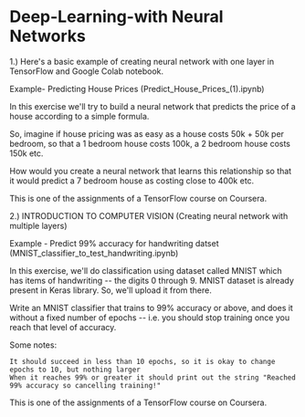 # Deep-Learning-with Neural Networks


1.) Here's a basic example of creating neural network with one layer in TensorFlow and Google Colab notebook. 

Example- Predicting House Prices (Predict_House_Prices_(1).ipynb)

In this exercise we'll try to build a neural network that predicts the price of a house according to a simple formula.

So, imagine if house pricing was as easy as a house costs 50k + 50k per bedroom, so that a 1 bedroom house costs 100k,
a 2 bedroom house costs 150k etc.

How would you create a neural network that learns this relationship so that
it would predict a 7 bedroom house as costing close to 400k etc.

This is one of the assignments of a TensorFlow course on Coursera.

2.) INTRODUCTION TO COMPUTER VISION
(Creating neural network with multiple layers)

Example - Predict 99% accuracy for handwriting datset (MNIST_classifier_to_test_handwriting.ipynb)

In this exercise, we'll do classification using dataset called MNIST which has items of handwriting -- the digits 0 through 9.
MNIST dataset is already present in Keras library. So, we'll upload it from there.

Write an MNIST classifier that trains to 99% accuracy or above, and does it without a fixed number of epochs -- i.e. you should stop training once you reach that level of accuracy.

Some notes:

    It should succeed in less than 10 epochs, so it is okay to change epochs to 10, but nothing larger
    When it reaches 99% or greater it should print out the string "Reached 99% accuracy so cancelling training!"
    
    
This is one of the assignments of a TensorFlow course on Coursera.

